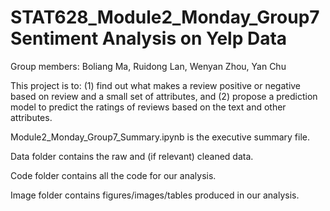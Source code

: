# STAT628_Module2_Monday_Group7 Sentiment Analysis on Yelp Data

Group members: Boliang Ma, Ruidong Lan, Wenyan Zhou, Yan Chu

This project is to: (1) find out what makes a review positive or negative based on review and a small set of attributes, and (2) propose a prediction model to predict the ratings of reviews based on the text and other attributes.

Module2_Monday_Group7_Summary.ipynb is the executive summary file.

Data folder contains the raw and (if relevant) cleaned data.

Code folder contains all the code for our analysis.

Image folder contains figures/images/tables produced in our analysis. 
